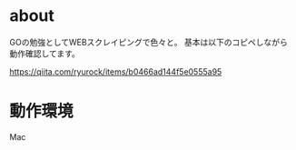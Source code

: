 # about

GOの勉強としてWEBスクレイピングで色々と。
基本は以下のコピペしながら動作確認してます。

https://qiita.com/ryurock/items/b0466ad144f5e0555a95

# 動作環境

Mac

